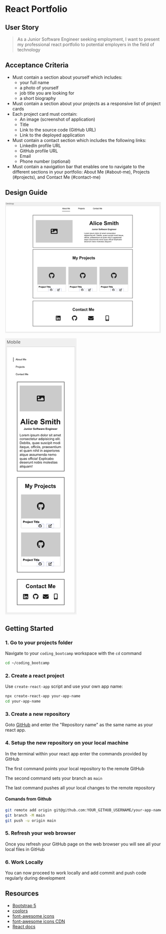 # React Portfolio

## User Story

> As a Junior Software Engineer seeking employment, I want to present my professional react portfolio to potential employers in the field of technology

## Acceptance Criteria

- Must contain a section about yourself which includes:
  - your full name
  - a photo of yourself
  - job title you are looking for
  - a short biography
- Must contain a section about your projects as a responsive list of project cards
- Each project card must contain:
  - An image (screenshot of application)
  - Title
  - Link to the source code (GitHub URL)
  - Link to the deployed application
- Must contain a contact section which includes the following links:
  - LinkedIn profile URL
  - GitHub profile URL
  - Email
  - Phone number (optional)
- Must contain a navigation bar that enables one to navigate to the different sections in your portfolio: About Me (#about-me), Projects (#projects), and Contact Me (#contact-me)

## Design Guide

![desktop design guide image](desktop-design.png)

![mobile design guide image](mobile-design.png)

## Getting Started

### 1. Go to your projects folder

Navigate to your `coding_bootcamp` workspace with the `cd` command

```sh
cd ~/coding_bootcamp
```

### 2. Create a react project

Use `create-react-app` script and use your own app name:

```sh
npx create-react-app your-app-name
cd your-app-name
```

### 3. Create a new repository

Goto [GitHub](https://github.com/new) and enter the "Repository name" as the same name as your react app.

### 4. Setup the new repository on your local machine

In the terminal within your react app enter the commands provided by GitHub

The first command points your local repository to the remote GitHub

The second command sets your branch as `main`

The last command pushes all your local changes to the remote repository

#### Comands from Github

```sh
git remote add origin git@github.com:YOUR_GITHUB_USERNAME/your-app-name.git
git branch -M main
git push -u origin main
```

### 5. Refresh your web browser

Once you refresh your GitHub page on the web browser you will see all your local files in GitHub

### 6. Work Locally

You can now proceed to work locally and add commit and push code regularly during development

## Resources

- [Bootstrap 5](https://getbootstrap.com/docs/5.3/getting-started/introduction/)
- [coolors](https://coolors.co/)
- [font-awesome icons](https://fontawesome.com/icons)
- [font-awesome icons CDN](https://cdnjs.com/libraries/font-awesome)
- [React docs](https://beta.reactjs.org/)
